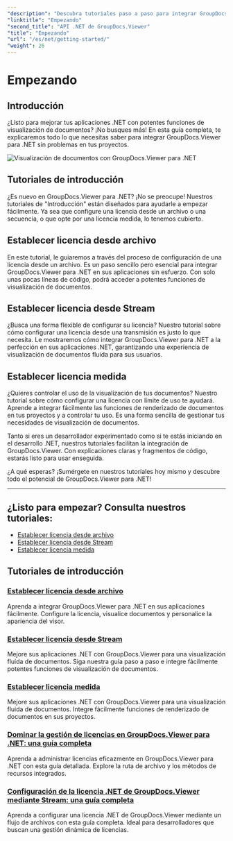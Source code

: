 ```yaml
---
"description": "Descubra tutoriales paso a paso para integrar GroupDocs.Viewer para .NET sin problemas en sus aplicaciones. Aprenda a configurar licencias y personalizar la apariencia del visor."
"linktitle": "Empezando"
"second_title": "API .NET de GroupDocs.Viewer"
"title": "Empezando"
"url": "/es/net/getting-started/"
"weight": 26
---
```


# Empezando


## Introducción

¿Listo para mejorar tus aplicaciones .NET con potentes funciones de visualización de documentos? ¡No busques más! En esta guía completa, te explicaremos todo lo que necesitas saber para integrar GroupDocs.Viewer para .NET sin problemas en tus proyectos.

![Visualización de documentos con GroupDocs.Viewer para .NET](/viewer/getting-started/image.png)

## Tutoriales de introducción

¿Es nuevo en GroupDocs.Viewer para .NET? ¡No se preocupe! Nuestros tutoriales de "Introducción" están diseñados para ayudarle a empezar fácilmente. Ya sea que configure una licencia desde un archivo o una secuencia, o que opte por una licencia medida, lo tenemos cubierto.

## Establecer licencia desde archivo

En este tutorial, le guiaremos a través del proceso de configuración de una licencia desde un archivo. Es un paso sencillo pero esencial para integrar GroupDocs.Viewer para .NET en sus aplicaciones sin esfuerzo. Con solo unas pocas líneas de código, podrá acceder a potentes funciones de visualización de documentos.

## Establecer licencia desde Stream

¿Busca una forma flexible de configurar su licencia? Nuestro tutorial sobre cómo configurar una licencia desde una transmisión es justo lo que necesita. Le mostraremos cómo integrar GroupDocs.Viewer para .NET a la perfección en sus aplicaciones .NET, garantizando una experiencia de visualización de documentos fluida para sus usuarios.

## Establecer licencia medida

¿Quieres controlar el uso de la visualización de tus documentos? Nuestro tutorial sobre cómo configurar una licencia con límite de uso te ayudará. Aprende a integrar fácilmente las funciones de renderizado de documentos en tus proyectos y a controlar tu uso. Es una forma sencilla de gestionar tus necesidades de visualización de documentos.

Tanto si eres un desarrollador experimentado como si te estás iniciando en el desarrollo .NET, nuestros tutoriales facilitan la integración de GroupDocs.Viewer. Con explicaciones claras y fragmentos de código, estarás listo para usar enseguida.

¿A qué esperas? ¡Sumérgete en nuestros tutoriales hoy mismo y descubre todo el potencial de GroupDocs.Viewer para .NET!

---

## ¿Listo para empezar? Consulta nuestros tutoriales:

- [Establecer licencia desde archivo](./set-license-from-file/)
- [Establecer licencia desde Stream](./set-license-from-stream/)
- [Establecer licencia medida](./set-metered-license/)

## Tutoriales de introducción
### [Establecer licencia desde archivo](./set-license-from-file/)
Aprenda a integrar GroupDocs.Viewer para .NET en sus aplicaciones fácilmente. Configure la licencia, visualice documentos y personalice la apariencia del visor.
### [Establecer licencia desde Stream](./set-license-from-stream/)
Mejore sus aplicaciones .NET con GroupDocs.Viewer para una visualización fluida de documentos. Siga nuestra guía paso a paso e integre fácilmente potentes funciones de visualización de documentos.
### [Establecer licencia medida](./set-metered-license/)
Mejore sus aplicaciones .NET con GroupDocs.Viewer para una visualización fluida de documentos. Integre fácilmente funciones de renderizado de documentos en sus proyectos.
### [Dominar la gestión de licencias en GroupDocs.Viewer para .NET: una guía completa](./groupdocs-viewer-license-management-net/)
Aprenda a administrar licencias eficazmente en GroupDocs.Viewer para .NET con esta guía detallada. Explore la ruta de archivo y los métodos de recursos integrados.
### [Configuración de la licencia .NET de GroupDocs.Viewer mediante Stream: una guía completa](./groupdocs-viewer-net-license-stream-setup-guide/)
Aprenda a configurar una licencia .NET de GroupDocs.Viewer mediante un flujo de archivos con esta guía completa. Ideal para desarrolladores que buscan una gestión dinámica de licencias.